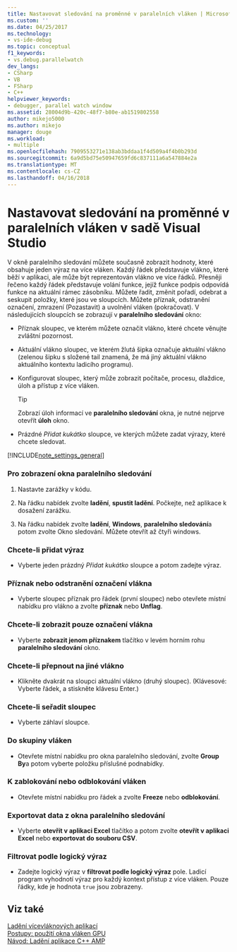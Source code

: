 ```yaml
---
title: Nastavovat sledování na proměnné v paralelních vláken | Microsoft Docs
ms.custom: ''
ms.date: 04/25/2017
ms.technology:
- vs-ide-debug
ms.topic: conceptual
f1_keywords:
- vs.debug.parallelwatch
dev_langs:
- CSharp
- VB
- FSharp
- C++
helpviewer_keywords:
- debugger, parallel watch window
ms.assetid: 28004d9b-420c-48f7-b80e-ab1519802558
author: mikejo5000
ms.author: mikejo
manager: douge
ms.workload:
- multiple
ms.openlocfilehash: 7909553271e138ab3bddaa1f4d509a4f4b0b293d
ms.sourcegitcommit: 6a9d5bd75e50947659fd6c837111a6a547884e2a
ms.translationtype: MT
ms.contentlocale: cs-CZ
ms.lasthandoff: 04/16/2018
---
```

# <a name="set-a-watch-on-variables-in-parallel-threads-in-visual-studio"></a>Nastavovat sledování na proměnné v paralelních vláken v sadě Visual Studio
V okně paralelního sledování můžete současně zobrazit hodnoty, které obsahuje jeden výraz na více vláken. Každý řádek představuje vlákno, které běží v aplikaci, ale může být reprezentován vlákno ve více řádků. Přesněji řečeno každý řádek představuje volání funkce, jejíž funkce podpis odpovídá funkce na aktuální rámec zásobníku. Můžete řadit, změnit pořadí, odebrat a seskupit položky, které jsou ve sloupcích. Můžete příznak, odstranění označení, zmrazení (Pozastavit) a uvolnění vláken (pokračovat). V následujících sloupcích se zobrazují v **paralelního sledování** okno:  
  
-   Příznak sloupec, ve kterém můžete označit vlákno, které chcete věnujte zvláštní pozornost.  
  
-   Aktuální vlákno sloupec, ve kterém žlutá šipka označuje aktuální vlákno (zelenou šipku s složené tail znamená, že má jiný aktuální vlákno aktuálního kontextu ladicího programu).  
  
-   Konfigurovat sloupec, který může zobrazit počítače, procesu, dlaždice, úloh a přístup z více vláken.  
  
    > [!TIP]
    >  Zobrazí úloh informací ve **paralelního sledování** okna, je nutné nejprve otevřít **úloh** okno.  
  
-   Prázdné *Přidat kukátko* sloupce, ve kterých můžete zadat výrazy, které chcete sledovat.  
  
 [!INCLUDE[note_settings_general](../data-tools/includes/note_settings_general_md.md)]  
  
### <a name="to-display-the-parallel-watch-window"></a>Pro zobrazení okna paralelního sledování  
  
1.  Nastavte zarážky v kódu.  
  
2.  Na řádku nabídek zvolte **ladění**, **spustit ladění**. Počkejte, než aplikace k dosažení zarážku.  
  
3.  Na řádku nabídek zvolte **ladění**, **Windows**, **paralelního sledování**a potom zvolte Okno sledování. Můžete otevřít až čtyři windows.  
  
### <a name="to-add-a-watch-expression"></a>Chcete-li přidat výraz  
  
-   Vyberte jeden prázdný *Přidat kukátko* sloupce a potom zadejte výraz.  
  
### <a name="to-flag-or-unflag-a-thread"></a>Příznak nebo odstranění označení vlákna  
  
-   Vyberte sloupec příznak pro řádek (první sloupec) nebo otevřete místní nabídku pro vlákno a zvolte **příznak** nebo **Unflag**.  
  
### <a name="to-display-only-flagged-threads"></a>Chcete-li zobrazit pouze označení vlákna  
  
-   Vyberte **zobrazit jenom příznakem** tlačítko v levém horním rohu **paralelního sledování** okno.  
  
### <a name="to-switch-to-another-thread"></a>Chcete-li přepnout na jiné vlákno  
  
-   Klikněte dvakrát na sloupci aktuální vlákno (druhý sloupec). (Klávesové: Vyberte řádek, a stiskněte klávesu Enter.)  
  
### <a name="to-sort-a-column"></a>Chcete-li seřadit sloupec  
  
-   Vyberte záhlaví sloupce.  
  
### <a name="to-group-threads"></a>Do skupiny vláken  
  
-   Otevřete místní nabídku pro okna paralelního sledování, zvolte **Group By**a potom vyberte položku příslušné podnabídky.  
  
### <a name="to-freeze-or-thaw-threads"></a>K zablokování nebo odblokování vláken  
  
-   Otevřete místní nabídku pro řádek a zvolte **Freeze** nebo **odblokování**.  
  
### <a name="to-export-the-data-in-the-parallel-watch-window"></a>Exportovat data z okna paralelního sledování  
  
-   Vyberte **otevřít v aplikaci Excel** tlačítko a potom zvolte **otevřít v aplikaci Excel** nebo **exportovat do souboru CSV**.  
  
### <a name="to-filter-by-a-boolean-expression"></a>Filtrovat podle logický výraz  
  
-   Zadejte logický výraz v **filtrovat podle logický výraz** pole. Ladicí program vyhodnotí výraz pro každý kontext přístup z více vláken. Pouze řádky, kde je hodnota `true` jsou zobrazeny.  
  
## <a name="see-also"></a>Viz také  
 [Ladění vícevláknových aplikací](../debugger/debug-multithreaded-applications-in-visual-studio.md)   
 [Postupy: použití okna vláken GPU](../debugger/how-to-use-the-gpu-threads-window.md)   
 [Návod: Ladění aplikace C++ AMP](/cpp/parallel/amp/walkthrough-debugging-a-cpp-amp-application)